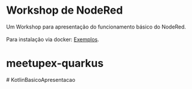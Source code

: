 # Workshop de NodeRed

Um Workshop para apresentação do funcionamento básico do NodeRed. <br /><br /> Para instalação via docker: [Exemplos](https://github.com/rogeriofontes/node-red-apis-workshop-docker).
# meetupex-quarkus
#   K o t l i n B a s i c o A p r e s e n t a c a o  
 